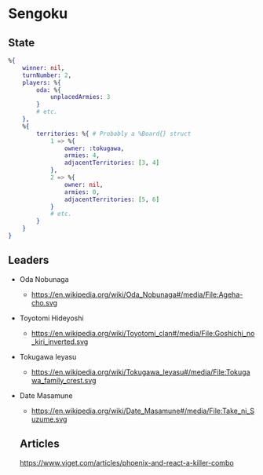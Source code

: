 # Sengoku

## State

```elixir
%{
	winner: nil,
	turnNumber: 2,
	players: %{
		oda: %{
			unplacedArmies: 3
		}
		# etc.
	},
	%{
		territories: %{ # Probably a %Board{} struct
			1 => %{
				owner: :tokugawa,
				armies: 4,
				adjacentTerritories: [3, 4]
			},
			2 => %{
				owner: nil,
				armies: 0,
				adjacentTerritories: [5, 6]
			}
			# etc.
		}
	}
}
```

## Leaders

- Oda Nobunaga
	- https://en.wikipedia.org/wiki/Oda_Nobunaga#/media/File:Ageha-cho.svg
- Toyotomi Hideyoshi
	- https://en.wikipedia.org/wiki/Toyotomi_clan#/media/File:Goshichi_no_kiri_inverted.svg
- Tokugawa Ieyasu
	- https://en.wikipedia.org/wiki/Tokugawa_Ieyasu#/media/File:Tokugawa_family_crest.svg
- Date Masamune
	-  https://en.wikipedia.org/wiki/Date_Masamune#/media/File:Take_ni_Suzume.svg


  ## Articles

  https://www.viget.com/articles/phoenix-and-react-a-killer-combo
